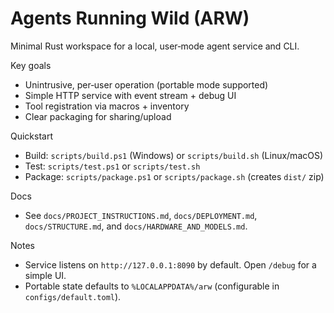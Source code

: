 # Agents Running Wild (ARW)

Minimal Rust workspace for a local, user‑mode agent service and CLI.

Key goals
- Unintrusive, per‑user operation (portable mode supported)
- Simple HTTP service with event stream + debug UI
- Tool registration via macros + inventory
- Clear packaging for sharing/upload

Quickstart
- Build: `scripts/build.ps1` (Windows) or `scripts/build.sh` (Linux/macOS)
- Test:  `scripts/test.ps1` or `scripts/test.sh`
- Package: `scripts/package.ps1` or `scripts/package.sh` (creates `dist/` zip)

Docs
- See `docs/PROJECT_INSTRUCTIONS.md`, `docs/DEPLOYMENT.md`, `docs/STRUCTURE.md`, and `docs/HARDWARE_AND_MODELS.md`.

Notes
- Service listens on `http://127.0.0.1:8090` by default. Open `/debug` for a simple UI.
- Portable state defaults to `%LOCALAPPDATA%/arw` (configurable in `configs/default.toml`).
